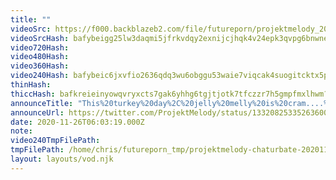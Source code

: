 ```yaml
---
title: ""
videoSrc: https://f000.backblazeb2.com/file/futureporn/projektmelody_2020-11-26_22-03-22.mkv
videoSrcHash: bafybeigg25lw3daqmi5jfrkvdqy2exnijcjhqk4v24epk3qvpg6bnwnevu?filename=projektmelody-chaturbate-20201126T220319Z-source.mp4
video720Hash: 
video480Hash: 
video360Hash: 
video240Hash: bafybeic6jxvfio2636qdq3wu6obggu53waie7viqcak4suogitcktx5pxu?filename=projektmelody-chaturbate-20201126T220319Z-240p.mp4
thinHash: 
thiccHash: bafkreieinyowqvryxcts7gak6yhhg6tgjtjotk7tfczzr7h5gmpfmxlhwm?filename=20201126T220319Z-thicc.jpg
announceTitle: "This%20turkey%20day%2C%20jelly%20melly%20is%20cram....%20jelly...%20frick%20idk%20how%20to%20rhyme.%20I%27m%20cranberry%20sauce.%20That%27s%20the%20joke"
announceUrl: https://twitter.com/ProjektMelody/status/1332082533526360066
date: 2020-11-26T06:03:19.000Z
note: 
video240TmpFilePath: 
tmpFilePath: /home/chris/futureporn_tmp/projektmelody-chaturbate-20201126T220319Z-source.mp4
layout: layouts/vod.njk
---
```

